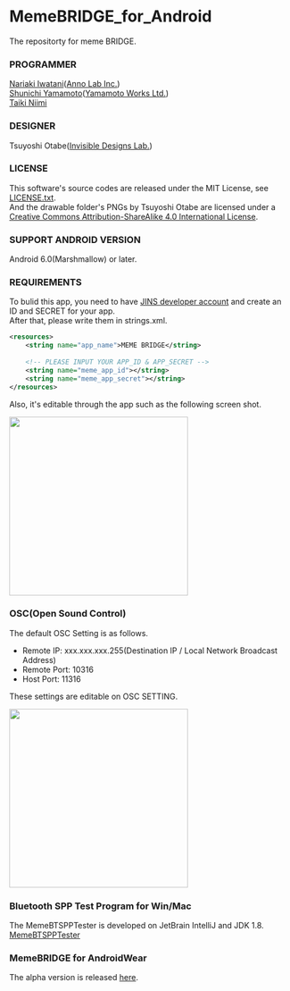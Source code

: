 # MemeBRIDGE_for_Android
The repositorty for meme BRIDGE.

### PROGRAMMER
[Nariaki Iwatani](https://github.com/nariakiiwatani)([Anno Lab Inc.](http://annolab.com/annoentrance/))  
[Shunichi Yamamoto](https://github.com/tkrworks)([Yamamoto Works Ltd.](http://atelier.tkrworks.net))  
[Taiki Niimi](https://github.com/niimi)

### DESIGNER
Tsuyoshi Otabe([Invisible Designs Lab.](http://invisi.jp))

### LICENSE
This software's source codes are released under the MIT License, see [LICENSE.txt](https://github.com/jins-meme/MemeBRIDGE_for_Android/blob/master/LICENSE.txt).  
And the drawable folder's PNGs by Tsuyoshi Otabe are licensed under a [Creative Commons Attribution-ShareAlike 4.0 International License](https://creativecommons.org/licenses/by-sa/4.0/).

### SUPPORT ANDROID VERSION
Android 6.0(Marshmallow) or later.

### REQUIREMENTS
To bulid this app, you need to have [JINS developer account](https://developers.jins.com/en/) and create an ID and SECRET for your app.  
After that, please write them in strings.xml.
```xml:strings.xml
<resources>
    <string name="app_name">MEME BRIDGE</string>
  
    <!-- PLEASE INPUT YOUR APP_ID & APP_SECRET -->
    <string name="meme_app_id"></string>
    <string name="meme_app_secret"></string>
</resources>
```

Also, it's editable through the app such as the following screen shot.

<image src="https://github.com/jins-meme/JinsMemeBRIDGE-Android/blob/image/basic_setting.png" width="320px">

### OSC(Open Sound Control)
The default OSC Setting is as follows.
* Remote IP: xxx.xxx.xxx.255(Destination IP / Local Network Broadcast Address)
* Remote Port: 10316
* Host Port: 11316

These settings are editable on OSC SETTING.

<image src="https://github.com/jins-meme/JinsMemeBRIDGE-Android/blob/image/osc_setting.png" width="320px">

### Bluetooth SPP Test Program for Win/Mac
The MemeBTSPPTester is developed on JetBrain IntelliJ and JDK 1.8.  
[MemeBTSPPTester](https://github.com/tkrworks/MemeBTSPPTester)

### MemeBRIDGE for AndroidWear
The alpha version is released [here](https://github.com/tkrworks/MemeBRIDGE_for_AndroidWear).
